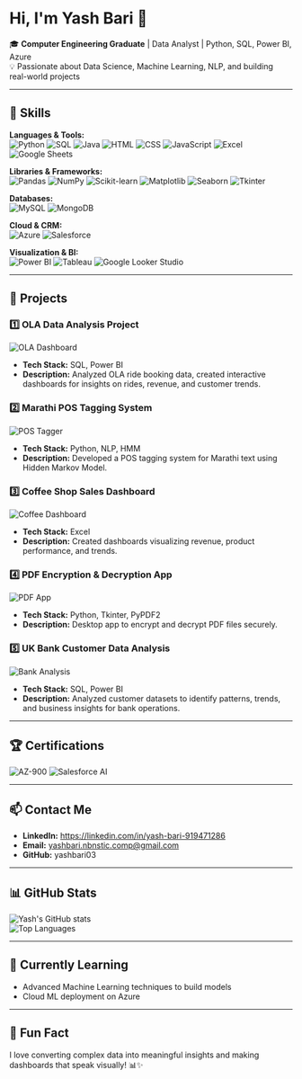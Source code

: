 # Hi, I'm Yash Bari 👋

🎓 **Computer Engineering Graduate** | Data Analyst | Python, SQL, Power BI, Azure  
💡 Passionate about Data Science, Machine Learning, NLP, and building real-world projects  

---

## 🔧 Skills

**Languages & Tools:**  
![Python](https://img.shields.io/badge/Python-3776AB?style=for-the-badge&logo=python&logoColor=white)
![SQL](https://img.shields.io/badge/SQL-2F4F4F?style=for-the-badge&logo=mysql&logoColor=white)
![Java](https://img.shields.io/badge/Java-6A0DAD?style=for-the-badge&logo=java&logoColor=white)
![HTML](https://img.shields.io/badge/HTML-E34F26?style=for-the-badge&logo=html5&logoColor=white)
![CSS](https://img.shields.io/badge/CSS-1572B6?style=for-the-badge&logo=css3&logoColor=white)
![JavaScript](https://img.shields.io/badge/JavaScript-F7DF1E?style=for-the-badge&logo=javascript&logoColor=black)
![Excel](https://img.shields.io/badge/Excel-217346?style=for-the-badge&logo=microsoft-excel&logoColor=white)
![Google Sheets](https://img.shields.io/badge/Google%20Sheets-34A853?style=for-the-badge&logo=google-sheets&logoColor=white)

**Libraries & Frameworks:**  
![Pandas](https://img.shields.io/badge/Pandas-150458?style=for-the-badge&logo=pandas&logoColor=white)
![NumPy](https://img.shields.io/badge/NumPy-013243?style=for-the-badge&logo=numpy&logoColor=white)
![Scikit-learn](https://img.shields.io/badge/Scikit--Learn-F7931E?style=for-the-badge&logo=scikit-learn&logoColor=white)
![Matplotlib](https://img.shields.io/badge/Matplotlib-11557C?style=for-the-badge&logo=matplotlib&logoColor=white)
![Seaborn](https://img.shields.io/badge/Seaborn-4C72B0?style=for-the-badge&logo=python&logoColor=white)
![Tkinter](https://img.shields.io/badge/Tkinter-2C3E50?style=for-the-badge&logo=python&logoColor=white)

**Databases:**  
![MySQL](https://img.shields.io/badge/MySQL-4479A1?style=for-the-badge&logo=mysql&logoColor=white)
![MongoDB](https://img.shields.io/badge/MongoDB-47A248?style=for-the-badge&logo=mongodb&logoColor=white)

**Cloud & CRM:**  
![Azure](https://img.shields.io/badge/Microsoft%20Azure-0078D4?style=for-the-badge&logo=microsoft-azure&logoColor=white)
![Salesforce](https://img.shields.io/badge/Salesforce-00A1E0?style=for-the-badge&logo=salesforce&logoColor=white)

**Visualization & BI:**  
![Power BI](https://img.shields.io/badge/Power%20BI-F2C811?style=for-the-badge&logo=power-bi&logoColor=black)
![Tableau](https://img.shields.io/badge/Tableau-E97627?style=for-the-badge&logo=tableau&logoColor=white)
![Google Looker Studio](https://img.shields.io/badge/Google%20Looker%20Studio-4285F4?style=for-the-badge&logo=google&logoColor=white)

---

## 🚀 Projects

### 1️⃣ OLA Data Analysis Project  
![OLA Dashboard](https://via.placeholder.com/600x200?text=OLA+Dashboard)  
- **Tech Stack:** SQL, Power BI  
- **Description:** Analyzed OLA ride booking data, created interactive dashboards for insights on rides, revenue, and customer trends.  

### 2️⃣ Marathi POS Tagging System  
![POS Tagger](https://via.placeholder.com/600x200?text=Marathi+POS+Tagger)  
- **Tech Stack:** Python, NLP, HMM  
- **Description:** Developed a POS tagging system for Marathi text using Hidden Markov Model.  

### 3️⃣ Coffee Shop Sales Dashboard  
![Coffee Dashboard](https://via.placeholder.com/600x200?text=Coffee+Shop+Sales)  
- **Tech Stack:** Excel  
- **Description:** Created dashboards visualizing revenue, product performance, and trends.  

### 4️⃣ PDF Encryption & Decryption App  
![PDF App](https://via.placeholder.com/600x200?text=PDF+Encryption+App)  
- **Tech Stack:** Python, Tkinter, PyPDF2  
- **Description:** Desktop app to encrypt and decrypt PDF files securely.  

### 5️⃣ UK Bank Customer Data Analysis  
![Bank Analysis](https://via.placeholder.com/600x200?text=UK+Bank+Data+Analysis)  
- **Tech Stack:** SQL, Power BI  
- **Description:** Analyzed customer datasets to identify patterns, trends, and business insights for bank operations.  

---

## 🏆 Certifications

![AZ-900](https://img.shields.io/badge/Microsoft%20Azure%20Fundamentals-A178D7?style=for-the-badge&logo=microsoft&logoColor=white)
![Salesforce AI](https://img.shields.io/badge/Salesforce%20AI-00A1E0?style=for-the-badge&logo=salesforce&logoColor=white)

---

## 📫 Contact Me

- **LinkedIn:** https://linkedin.com/in/yash-bari-919471286  
- **Email:** yashbari.nbnstic.comp@gmail.com  
- **GitHub:** yashbari03  

---

## 📊 GitHub Stats

![Yash's GitHub stats](https://github-readme-stats.vercel.app/api?username=yashbari03&show_icons=true&theme=dark)  
![Top Languages](https://github-readme-stats.vercel.app/api/top-langs/?username=yashbari03&layout=compact&theme=dark)

---

## 🌱 Currently Learning
- Advanced Machine Learning techniques to build models  
- Cloud ML deployment on Azure  

---

## 💬 Fun Fact
I love converting complex data into meaningful insights and making dashboards that speak visually! 📊✨
